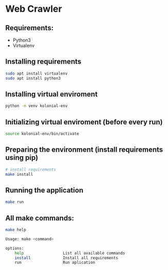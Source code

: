 # Web Crawler

## Requirements:
* Python3
* Virtualenv

## Installing requirements
```bash
sudo apt install virtualenv
sudo apt install python3
```

## Installing virtual enviroment
```bash
python -m venv kolonial-env
```

## Initializing virtual enviroment (before every run)
```bash
source kolonial-env/bin/activate
```

## Preparing the environment (install requirements using pip)
```bash
# install requirements
make install
```

## Running the application
```bash
make run
```

## All make commands:

```bash
make help

Usage: make <command>

options:
	help                 List all available commands
	install              Install all requirements
	run                  Run aplication
```
